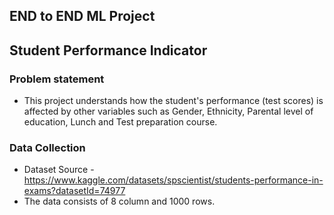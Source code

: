 ## END to END ML Project

## Student Performance Indicator

### Problem statement
- This project understands how the student's performance (test scores) is affected by other variables such as Gender, Ethnicity, Parental level of education, Lunch and Test preparation course.


### Data Collection
- Dataset Source - https://www.kaggle.com/datasets/spscientist/students-performance-in-exams?datasetId=74977
- The data consists of 8 column and 1000 rows.
